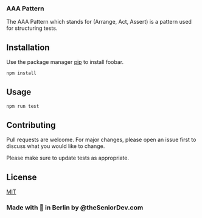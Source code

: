 ### AAA Pattern

The AAA Pattern which stands for (Arrange, Act, Assert) is a pattern used for structuring tests.

## Installation

Use the package manager [pip](https://pip.pypa.io/en/stable/) to install foobar.

```bash
npm install
```

## Usage

```bash
npm run test
```

## Contributing

Pull requests are welcome. For major changes, please open an issue first
to discuss what you would like to change.

Please make sure to update tests as appropriate.

## License

[MIT](https://choosealicense.com/licenses/mit/)

### Made with 🧡 in Berlin by @theSeniorDev.com
